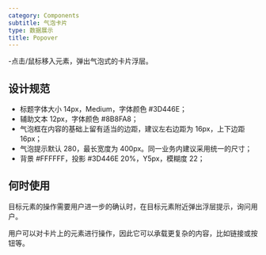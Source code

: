 ```yaml
---
category: Components
subtitle: 气泡卡片
type: 数据展示
title: Popover
---
```


-点击/鼠标移入元素，弹出气泡式的卡片浮层。

## 设计规范

- 标题字体大小 14px，Medium，字体颜色 #3D446E；
- 辅助文本 12px，字体颜色 #8B8FA8；
- 气泡框在内容的基础上留有适当的边距，建议左右边距为 16px，上下边距 16px；
- 气泡提示默认 280，最长宽度为 400px。同一业务内建议采用统一的尺寸；
- 背景 #FFFFFF，投影 #3D446E 20%，Y5px，模糊度 22；


## 何时使用

目标元素的操作需要用户进一步的确认时，在目标元素附近弹出浮层提示，询问用户。

用户可以对卡片上的元素进行操作，因此它可以承载更复杂的内容，比如链接或按钮等。

